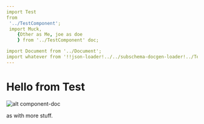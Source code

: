 ```yaml
---
import Test
from
 '../TestComponent';
 import Muck,
    {Other as Me, joe as doe
    } from '../TestComponent' doc;

import Document from '../Document';
import whatever from '!!json-loader!../../subschema-docgen-loader!../TestComponent'
---
```

Hello from Test
===

![alt component-doc](../TestComponent)

<Document types={whatever}/>

<Muck/>

as <Test name='me'/> with more stuff.
